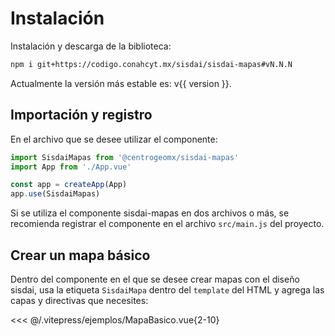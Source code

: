 <script setup>
import MapaBasico from "./../.vitepress/ejemplos/MapaBasico.vue";
import { version } from './../../package.json'
</script>

# Instalación

Instalación y descarga de la biblioteca:

```sh
npm i git+https://codigo.conahcyt.mx/sisdai/sisdai-mapas#vN.N.N
```

Actualmente la versión más estable es: v{{ version }}.

## Importación y registro

En el archivo que se desee utilizar el componente:

```js
import SisdaiMapas from '@centrogeomx/sisdai-mapas'
import App from './App.vue'

const app = createApp(App)
app.use(SisdaiMapas)
```

Si se utiliza el componente sisdai-mapas en dos archivos o más, se recomienda
registrar el componente en el archivo `src/main.js` del proyecto.

## Crear un mapa básico

Dentro del componente en el que se desee crear mapas con el diseño sisdai, usa
la etiqueta `SisdaiMapa` dentro del `template` del HTML y agrega las capas y
directivas que necesites:

<MapaBasico />

<<< @/.vitepress/ejemplos/MapaBasico.vue{2-10}

<!-- ## Documentación en local

Para revisar la documentación en local primero clona este repositorio y accede a
la carpeta del proyecto con:

```bash
git clone https://codigo.conahcyt.mx/sisdai/sisdai-mapas.git
cd sisdai-mapas
```

Seguido de la instalación de las dependencias y ejecución de vuepress:

```bash
npm install
npm run docs
``` -->

<!-- Se habilitara en [localhost:5173](http://localhost:5173) (por defecto). -->
